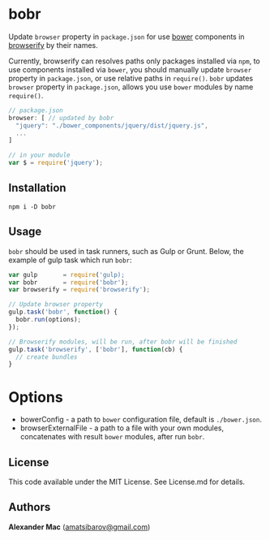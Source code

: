 # bobr

Update `browser` property in `package.json` for use [bower](https://github.com/bower/bower) components in [browserify](https://github.com/substack/node-browserify) by their names.

Currently, browserify can resolves paths only packages installed via `npm`, to use components installed via `bower`, you should manually update `browser` property in `package.json`, or use relative paths in `require()`. `bobr` updates `browser` property in `package.json`, allows you use `bower` modules by name `require()`.

```js
// package.json
browser: [ // updated by bobr
  "jquery": "./bower_components/jquery/dist/jquery.js",
  ...
]

// in your module
var $ = require('jquery');
```

## Installation

```
npm i -D bobr
```


## Usage

`bobr` should be used in task runners, such as Gulp or Grunt. Below, the example of gulp task which run `bobr`:
```js
var gulp       = require('gulp);
var bobr       = require('bobr');
var browserify = require('browserify');

// Update browser property
gulp.task('bobr', function() {
  bobr.run(options);
});

// Browserify modules, will be run, after bobr will be finished
gulp.task('browserify', ['bobr'], function(cb) {
  // create bundles
}
```


# Options

* bowerConfig - a path to `bower` configuration file, default is `./bower.json`.
* browserExternalFile - a path to a file with your own modules, concatenates with result `bower` modules, after run `bobr`.


## License
This code available under the MIT License.
See License.md for details.  


## Authors
**Alexander Mac** ([amatsibarov@gmail.com](mailto:amatsibarov@gmail.com))
